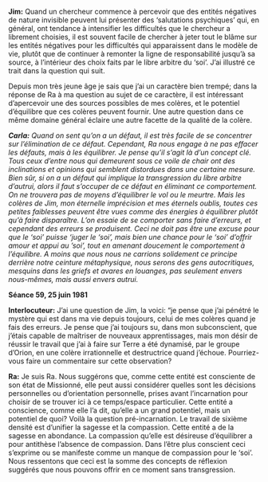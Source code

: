 <p><strong>Jim:</strong> Quand un chercheur commence à percevoir que des entités négatives de nature invisible peuvent lui présenter des ‘salutations psychiques’ qui, en général, ont tendance à intensifier les difficultés que le chercheur a librement choisies, il est souvent facile de chercher à jeter tout le blâme sur les entités négatives pour les difficultés qui apparaissent dans le modèle de vie, plutôt que de continuer à remonter la ligne de responsabilité jusqu’à sa source, à l’intérieur des choix faits par le libre arbitre du ‘soi’. J’ai illustré ce trait dans la question qui suit.</p>
<p>Depuis mon très jeune âge je sais que j’ai un caractère bien trempé; dans la réponse de Ra à ma question au sujet de ce caractère, il est intéressant d’apercevoir une des sources possibles de mes colères, et le potentiel d’équilibre que ces colères peuvent fournir. Une autre question dans ce même domaine général éclaire une autre facette de la qualité de la colère.</p>
<p><em><strong>Carla:</strong> Quand on sent qu’on a un défaut, il est très facile de se concentrer sur l’élimination de ce défaut. Cependant, Ra nous engage à ne pas effacer les défauts, mais à les équilibrer. Je pense qu’il s’agit là d’un concept clé. Tous ceux d’entre nous qui demeurent sous ce voile de chair ont des inclinations et opinions qui semblent distordues dans une certaine mesure. Bien sûr, si on a un défaut qui implique la transgression du libre arbitre d’autrui, alors il faut s’occuper de ce défaut en éliminant ce comportement. On ne trouvera pas de moyens d’équilibrer le vol ou le meurtre. Mais les colères de Jim, mon éternelle imprécision et mes éternels oublis, toutes ces petites faiblesses peuvent être vues comme des énergies à équilibrer plutôt qu’à faire disparaître. L’on essaie de se comporter sans faire d’erreurs, et cependant des erreurs se produisent. Ceci ne doit pas être une excuse pour que le ‘soi’ puisse ‘juger le ‘soi’, mais bien une chance pour le ‘soi’ d’offrir amour et appui au ’soi’, tout en amenant doucement le comportement à l’équilibre. A moins que nous nous ne carrions solidement ce principe derrière notre ceinture métaphysique, nous serons des gens autocritiques, mesquins dans les griefs et avares en louanges, pas seulement envers nous-mêmes, mais aussi envers autrui.</em></p>
<p><strong>Séance 59, 25 juin 1981</strong></p>
<p><strong>Interlocuteur:</strong> J’ai une question de Jim, la voici: “je pense que j’ai pénétré le mystère qui est dans ma vie depuis toujours, celui de mes colères quand je fais des erreurs. Je pense que j’ai toujours su, dans mon subconscient, que j’étais capable de maîtriser de nouveaux apprentissages, mais mon désir de réussir le travail que j’ai à faire sur Terre a été dynamisé, par le groupe d’Orion, en une colère irrationnelle et destructrice quand j’échoue. Pourriez-vous faire un commentaire sur cette observation?</p>
<p><strong>Ra:</strong> Je suis Ra. Nous suggérons que, comme cette entité est consciente de son état de Missionné, elle peut aussi considérer quelles sont les décisions personnelles ou d’orientation personnelle, prises avant l’incarnation pour choisir de se trouver ici à ce temps/espace particulier. Cette entité a conscience, comme elle l’a dit, qu’elle a un grand potentiel, mais un potentiel de quoi? Voilà la question pré-incarnation. Le travail de sixième densité est d’unifier la sagesse et la compassion. Cette entité a de la sagesse en abondance. La compassion qu’elle est désireuse d’équilibrer a pour antithèse l’absence de compassion. Dans l’être plus conscient ceci s’exprime ou se manifeste comme un manque de compassion pour le ‘soi’. Nous ressentons que ceci est la somme des concepts de réflexion suggérés que nous pouvons offrir en ce moment sans transgression.</p>